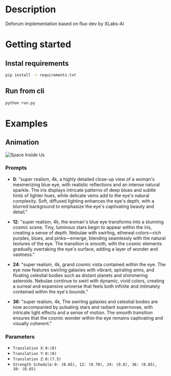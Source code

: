# Description
Deforum implementation based on flux-dev by XLabs-AI

# Getting started

## Instal requirements
```bash
pip install -r requirements.txt
```
## Run from cli
```bash
python run.py
```
# Examples 

## Animation
<div style="align=center;">
    <img src="assets/galaxy_inside_us.gif" alt="Space Inside Us">
</div>

### Prompts

- **0**: "super realism, 4k, a highly detailed close-up view of a woman's mesmerizing blue eye, with realistic reflections and an intense natural sparkle. The iris displays intricate patterns of deep blues and subtle hints of lighter hues, while delicate veins add to the eye's natural complexity. Soft, diffused lighting enhances the eye's depth, with a blurred background to emphasize the eye's captivating beauty and detail."

- **12**: "super realism, 4k, the woman's blue eye transforms into a stunning cosmic scene. Tiny, luminous stars begin to appear within the iris, creating a sense of depth. Nebulae with swirling, ethereal colors—rich purples, blues, and pinks—emerge, blending seamlessly with the natural textures of the eye. The transition is smooth, with the cosmic elements gradually overtaking the eye's surface, adding a layer of wonder and vastness."

- **24**: "super realism, 4k, grand cosmic vista contained within the eye. The eye now features swirling galaxies with vibrant, spiraling arms, and floating celestial bodies such as distant planets and shimmering asteroids. Nebulae continue to swirl with dynamic, vivid colors, creating a surreal and expansive universe that feels both infinite and intimately contained within the eye's bounds."

- **36**: "super realism, 4k, The swirling galaxies and celestial bodies are now accompanied by pulsating stars and radiant supernovae, with intricate light effects and a sense of motion. The smooth transition ensures that the cosmic wonder within the eye remains captivating and visually coherent."

### Parameters

- `Translation X`: `0:(0)`
- `Translation Y`: `0:(0)`
- `Translation Z`: `0:(7.5)`
- `Strength Schedule`: `0: (0.65), 12: (0.70), 24: (0.8), 36: (0.85), 38: (0.65)`

